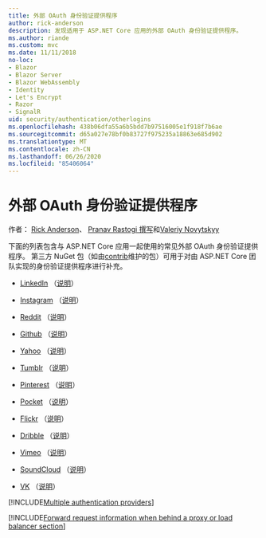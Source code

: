 ```yaml
---
title: 外部 OAuth 身份验证提供程序
author: rick-anderson
description: 发现适用于 ASP.NET Core 应用的外部 OAuth 身份验证提供程序。
ms.author: riande
ms.custom: mvc
ms.date: 11/11/2018
no-loc:
- Blazor
- Blazor Server
- Blazor WebAssembly
- Identity
- Let's Encrypt
- Razor
- SignalR
uid: security/authentication/otherlogins
ms.openlocfilehash: 438b06dfa55a6b5bdd7b97516005e1f918f7b6ae
ms.sourcegitcommit: d65a027e78bf0b83727f975235a18863e685d902
ms.translationtype: MT
ms.contentlocale: zh-CN
ms.lasthandoff: 06/26/2020
ms.locfileid: "85406064"
---
```

# <a name="external-oauth-authentication-providers"></a>外部 OAuth 身份验证提供程序

作者： [Rick Anderson](https://twitter.com/RickAndMSFT)、 [Pranav Rastogi 撰写](https://github.com/rustd)和[Valeriy Novytskyy](https://github.com/01binary)

下面的列表包含与 ASP.NET Core 应用一起使用的常见外部 OAuth 身份验证提供程序。 第三方 NuGet 包（如由[contrib](https://www.nuget.org/packages?q=owners%3Aaspnet-contrib+title%3AOAuth)维护的包）可用于对由 ASP.NET Core 团队实现的身份验证提供程序进行补充。

* [LinkedIn](https://www.linkedin.com/developer/apps) （[说明](https://developer.linkedin.com/docs/oauth2)）

* [Instagram](https://www.instagram.com/developer/register/) （[说明](https://www.instagram.com/developer/authentication/)）

* [Reddit](https://www.reddit.com/login?dest=https%3A%2F%2Fwww.reddit.com%2Fprefs%2Fapps) （[说明](https://github.com/reddit/reddit/wiki/OAuth2-Quick-Start-Example)）

* [Github](https://github.com/login?return_to=https%3A%2F%2Fgithub.com%2Fsettings%2Fapplications%2Fnew) （[说明](https://developer.github.com/v3/oauth/)）

* [Yahoo](https://login.yahoo.com/config/login?src=devnet&.done=http%3A%2F%2Fdeveloper.yahoo.com%2Fapps%2Fcreate%2F) （[说明](https://developer.yahoo.com/bbauth/user.html)）

* [Tumblr](https://www.tumblr.com/oauth/apps) （[说明](https://www.tumblr.com/docs/api/v2#auth)）

* [Pinterest](https://www.pinterest.com/login/?next=http%3A%2F%2Fdevsite%2Fapps%2F) （[说明](https://developers.pinterest.com/docs/api/overview/?)）

* [Pocket](https://getpocket.com/developer/apps/new) （[说明](https://getpocket.com/developer/docs/authentication)）

* [Flickr](https://www.flickr.com/services/apps/create) （[说明](https://www.flickr.com/services/api/auth.oauth.html)）

* [Dribble](https://dribbble.com/signup) （[说明](https://developer.dribbble.com/v1/oauth/)）

* [Vimeo](https://vimeo.com/join) （[说明](https://developer.vimeo.com/api/authentication)）

* [SoundCloud](https://soundcloud.com/you/apps/new) （[说明](https://developers.soundcloud.com/blog/we-love-oauth-2)）

* [VK](https://vk.com/apps?act=manage) （[说明](https://vk.com/pages?oid=-17680044&p=Authorizing_Sites)）

[!INCLUDE[Multiple authentication providers](includes/chain-auth-providers.md)]

[!INCLUDE[Forward request information when behind a proxy or load balancer section](includes/forwarded-headers-middleware.md)]
